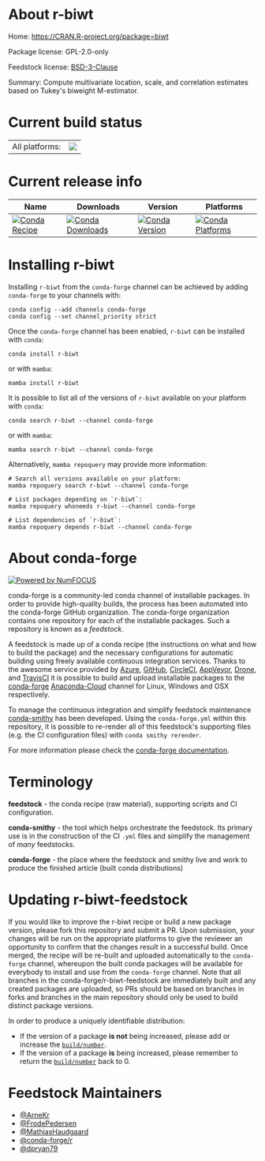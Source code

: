 About r-biwt
============

Home: https://CRAN.R-project.org/package=biwt

Package license: GPL-2.0-only

Feedstock license: [BSD-3-Clause](https://github.com/conda-forge/r-biwt-feedstock/blob/main/LICENSE.txt)

Summary: Compute multivariate location, scale, and correlation estimates based on Tukey's biweight M-estimator.

Current build status
====================


<table><tr><td>All platforms:</td>
    <td>
      <a href="https://dev.azure.com/conda-forge/feedstock-builds/_build/latest?definitionId=3361&branchName=main">
        <img src="https://dev.azure.com/conda-forge/feedstock-builds/_apis/build/status/r-biwt-feedstock?branchName=main">
      </a>
    </td>
  </tr>
</table>

Current release info
====================

| Name | Downloads | Version | Platforms |
| --- | --- | --- | --- |
| [![Conda Recipe](https://img.shields.io/badge/recipe-r--biwt-green.svg)](https://anaconda.org/conda-forge/r-biwt) | [![Conda Downloads](https://img.shields.io/conda/dn/conda-forge/r-biwt.svg)](https://anaconda.org/conda-forge/r-biwt) | [![Conda Version](https://img.shields.io/conda/vn/conda-forge/r-biwt.svg)](https://anaconda.org/conda-forge/r-biwt) | [![Conda Platforms](https://img.shields.io/conda/pn/conda-forge/r-biwt.svg)](https://anaconda.org/conda-forge/r-biwt) |

Installing r-biwt
=================

Installing `r-biwt` from the `conda-forge` channel can be achieved by adding `conda-forge` to your channels with:

```
conda config --add channels conda-forge
conda config --set channel_priority strict
```

Once the `conda-forge` channel has been enabled, `r-biwt` can be installed with `conda`:

```
conda install r-biwt
```

or with `mamba`:

```
mamba install r-biwt
```

It is possible to list all of the versions of `r-biwt` available on your platform with `conda`:

```
conda search r-biwt --channel conda-forge
```

or with `mamba`:

```
mamba search r-biwt --channel conda-forge
```

Alternatively, `mamba repoquery` may provide more information:

```
# Search all versions available on your platform:
mamba repoquery search r-biwt --channel conda-forge

# List packages depending on `r-biwt`:
mamba repoquery whoneeds r-biwt --channel conda-forge

# List dependencies of `r-biwt`:
mamba repoquery depends r-biwt --channel conda-forge
```


About conda-forge
=================

[![Powered by
NumFOCUS](https://img.shields.io/badge/powered%20by-NumFOCUS-orange.svg?style=flat&colorA=E1523D&colorB=007D8A)](https://numfocus.org)

conda-forge is a community-led conda channel of installable packages.
In order to provide high-quality builds, the process has been automated into the
conda-forge GitHub organization. The conda-forge organization contains one repository
for each of the installable packages. Such a repository is known as a *feedstock*.

A feedstock is made up of a conda recipe (the instructions on what and how to build
the package) and the necessary configurations for automatic building using freely
available continuous integration services. Thanks to the awesome service provided by
[Azure](https://azure.microsoft.com/en-us/services/devops/), [GitHub](https://github.com/),
[CircleCI](https://circleci.com/), [AppVeyor](https://www.appveyor.com/),
[Drone](https://cloud.drone.io/welcome), and [TravisCI](https://travis-ci.com/)
it is possible to build and upload installable packages to the
[conda-forge](https://anaconda.org/conda-forge) [Anaconda-Cloud](https://anaconda.org/)
channel for Linux, Windows and OSX respectively.

To manage the continuous integration and simplify feedstock maintenance
[conda-smithy](https://github.com/conda-forge/conda-smithy) has been developed.
Using the ``conda-forge.yml`` within this repository, it is possible to re-render all of
this feedstock's supporting files (e.g. the CI configuration files) with ``conda smithy rerender``.

For more information please check the [conda-forge documentation](https://conda-forge.org/docs/).

Terminology
===========

**feedstock** - the conda recipe (raw material), supporting scripts and CI configuration.

**conda-smithy** - the tool which helps orchestrate the feedstock.
                   Its primary use is in the construction of the CI ``.yml`` files
                   and simplify the management of *many* feedstocks.

**conda-forge** - the place where the feedstock and smithy live and work to
                  produce the finished article (built conda distributions)


Updating r-biwt-feedstock
=========================

If you would like to improve the r-biwt recipe or build a new
package version, please fork this repository and submit a PR. Upon submission,
your changes will be run on the appropriate platforms to give the reviewer an
opportunity to confirm that the changes result in a successful build. Once
merged, the recipe will be re-built and uploaded automatically to the
`conda-forge` channel, whereupon the built conda packages will be available for
everybody to install and use from the `conda-forge` channel.
Note that all branches in the conda-forge/r-biwt-feedstock are
immediately built and any created packages are uploaded, so PRs should be based
on branches in forks and branches in the main repository should only be used to
build distinct package versions.

In order to produce a uniquely identifiable distribution:
 * If the version of a package **is not** being increased, please add or increase
   the [``build/number``](https://docs.conda.io/projects/conda-build/en/latest/resources/define-metadata.html#build-number-and-string).
 * If the version of a package **is** being increased, please remember to return
   the [``build/number``](https://docs.conda.io/projects/conda-build/en/latest/resources/define-metadata.html#build-number-and-string)
   back to 0.

Feedstock Maintainers
=====================

* [@ArneKr](https://github.com/ArneKr/)
* [@FrodePedersen](https://github.com/FrodePedersen/)
* [@MathiasHaudgaard](https://github.com/MathiasHaudgaard/)
* [@conda-forge/r](https://github.com/conda-forge/r/)
* [@dpryan79](https://github.com/dpryan79/)

